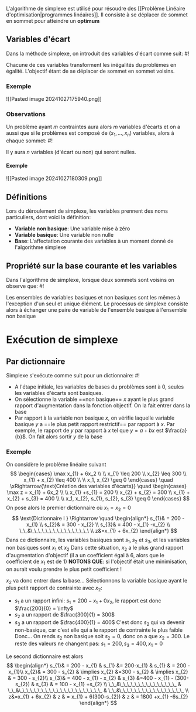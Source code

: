 L'algorithme de simplexe est utilisé pour résoudre des [[Problème Linéaire d'optimisation|programmes linéaires]]. Il consiste à se déplacer de sommet en sommet pour atteindre un **optimum**

## Variables d'écart
Dans la méthode simplexe, on introduit des variables d'écart comme suit: #!

Chacune de ces variables transforment les inégalités du problèmes en égalité. L'objectif étant de se déplacer de sommet en sommet voisins.

### Exemple
![[Pasted image 20241027175940.png]]

### Observations
Un problème ayant $m$ contraintes aura alors $m$ variables d'écarts et on a aussi que si le problèmes est composé de $(x_{1}, \dots, x_{n})$ variables, alors à chaque sommet: #!

Il y aura $n$ variables (d'écart ou non) qui seront nulles.

#### Exemple
![[Pasted image 20241027180309.png]]

## Définitions
Lors du déroulement de simplexe, les variables prennent des noms particuliers, dont voici la définition:

- **Variable non basique**: Une variable mise à zéro
- **Variable basique**: Une variable non nulle
- **Base**: L'affectation courante des variables à un moment donné de l'algorithme simplexe

## Propriété sur la base courante et les variables
Dans l'algorithme de simplexe, lorsque deux sommets sont voisins on observe que: #!

Les ensembles de variables basiques et non basiques sont les mêmes à l'exception d'un seul et unique élément.
Le processus de simplexe consiste alors à échanger une paire de variable de l'ensemble basique à l'ensemble non basique

# Exécution de simplexe

## Par dictionnaire
Simplexe s'exécute comme suit pour un dictionnaire: #!

- A l'étape initiale, les variables de bases du problèmes sont à 0, seules les variables d'écarts sont basiques.
- On sélectionne la variable ==non basique== $x$ ayant le plus grand rapport d'augmentation dans la fonction objectif. On la fait entrer dans la base
- Par rapport à la variable non basique $x$, on vérifie laquelle variable basique $y$ a ==le plus petit rapport restrictif== par rapport à $x$. Par exemple, le rapport de $y$ par rapport à $x$ tel que $y = a + bx$ est $\frac{a}{b}$. On fait alors sortir $y$ de la base

### Exemple
On considère le problème linéaire suivant
$$
\begin{cases}
\max x_{1} + 6x_2  \\ \\
x_{1} \leq 200 \\
x_{2} \leq 300 \\
x_{1} + x_{2} \leq 400 \\ \\
x_1, x_{2} \geq 0 
\end{cases} \quad \xRightarrow{\text{Création des variables d'écarts}} \quad
\begin{cases}
\max z = x_{1} + 6x_2  \\ \\
x_{1} +s_{1} = 200 \\
x_{2} + s_{2} = 300 \\
x_{1} + x_{2} + s_{3} = 400 \\ \\
x_1, x_{2}, s_{1}, s_{2}, s_{3} \geq 0 
\end{cases}
$$
On pose alors le premier dictionnaire où $x_{1} = x_{2} = 0$
$$
\text{Dictionnaire I } \Rightarrow \quad 
\begin{align*}
s_{1}& = 200 - x_{1} \\
s_{2}& = 300 - x_{2} \\
s_{3}& = 400 - x_{1} -x_{2} \\
\_\_&\_\_\_\_\_\_\_\_\_\_\_\_\_\_\_\ \\
z&=x_{1} + 6x_{2}
\end{align*}
$$Dans ce dictionnaire, les variables basiques sont $s_{1}, s_{2}$ et $s_{3}$, et les variables non basiques sont $x_{1}$ et $x_{2}$
Dans cette situation, $x_{2}$ a le plus grand rapport d'augmentation d'objectif (il a un coefficient égal à $6$, alors que le coefficient de $x_{1}$ est de $1$)
**NOTONS QUE**: si l'objectif était une minimisation, on aurait voulu prendre le plus petit coefficient !

$x_{2}$ va donc entrer dans la base... Sélectionnons la variable basique ayant le plus petit rapport de contrainte avec $x_{2}$:
- $s_{1}$ a un rapport infini: $s_{1} = 200 - x_{1} + 0x_{2}$, le rapport est donc $\frac{200}{0} = \infty$
- $s_{2}$ a un rapport de $\frac{300}{1} = 300$
- $s_{3}$ a un rapport de $\frac{400}{1} = 400$
C'est donc $s_{2}$ qui va devenir non-basique, car c'est elle qui a le rapport de contrainte le plus faible
Donc...
On rends $s_{2}$ non basique soit $s_{2} = 0$, donc on a que $x_{2} = 300$. Le reste des valeurs ne changent pas: $s_{1} = 200, s_{3} = 400, x_{1}=0$

Le second dictionnaire est alors
$$
\begin{align*}
s_{1}& = 200 - x_{1} & s_{1} &= 200-x_{1} & s_{1} & = 200 - x_{1}\\
x_{2}& = 300 - s_{2} & \implies x_{2} &=300 - s_{2} & \implies x_{2} & = 300 - s_{2}\\
s_{3}& = 400 - x_{1} - x_{2} & s_{3} &=400 - x_{1} - (300-s_{2}) & s_{3} & = 100 - x_{1} +s_{2} \\
\_\_&\_\_\_\_\_\_\_\_\_\_\_\_\_\_\_ & \_\_&\_\_\_\_\_\_\_\_\_\_\_\_\_\_\_\_\_\_\_\_\_\_ & \_\_&\_\_\_\_\_\_\_\_\_\_\_\_\_\_\_\_\_  \\
z&=x_{1} + 6x_{2} & z & = x_{1} + 6(300-s_{2}) & z & = 1800 +x_{1} -6s_{2}
\end{align*}
$$